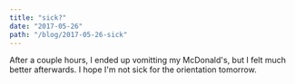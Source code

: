 ```yaml
---
title: "sick?"
date: "2017-05-26"
path: "/blog/2017-05-26-sick"
---
```


After a couple hours, I ended up vomitting my McDonald's, but I felt much better afterwards. I hope I'm not sick for the orientation tomorrow.
